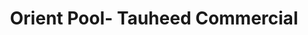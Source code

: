 ---
title: "Orient Pool- Tauheed Commercial"
url: /karachi/orient-pool-tauheed-commercial/
shop: mall
---